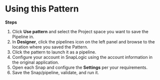 # Using this Pattern

**Steps**

1. Click **Use pattern** and select the Project space you want to save the Pipeline in.
2. In **Designer**, click the pipelines icon on the left panel and browse to the location where you saved the Pattern.
3. Click the pattern to launch it as a pipeline.
4. Configure your account in SnapLogic using the account information in the original application.
5. Open each Snap and configure the **Settings** per your requirements.
6. Save the Snap/pipeline, validate, and run it.

